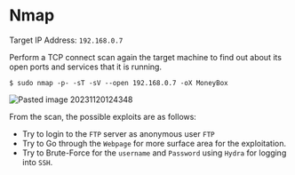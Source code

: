 # Nmap

Target IP Address: `192.168.0.7`

Perform a TCP connect scan again the target machine to find out about its open ports and services that it is running.

```
$ sudo nmap -p- -sT -sV --open 192.168.0.7 -oX MoneyBox
```
![Pasted image 20231120124348](https://github.com/Rao-Pranava/Money-Box/assets/93928268/493fee05-d9fe-4d62-b0c8-635bfbc0971a)

From the scan, the possible exploits are as follows:
* Try to login to the `FTP` server as anonymous user `FTP`
* Try to Go through the `Webpage` for more surface area for the exploitation.
* Try to Brute-Force for the `username` and `Password` using `Hydra` for logging into `SSH`.
